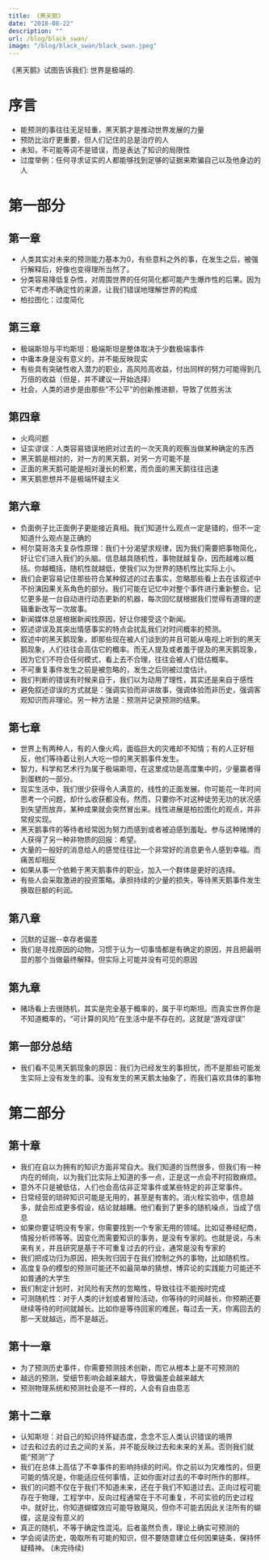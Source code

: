 ```yaml
---
title: 《黑天鹅》
date: "2018-08-22"
description: ""
url: /blog/black_swan/
image: "/blog/black_swan/black_swan.jpeg"
---
```

《黑天鹅》试图告诉我们: 世界是极端的.
<!--more-->
# 序言
* 能预测的事往往无足轻重，黑天鹅才是推动世界发展的力量
* 预防比治疗更重要，但人们记住的总是治疗的人
* 未知，不可能等词不是错误，而是表达了知识的局限性
* 过度举例：任何寻求证实的人都能够找到足够的证据来欺骗自己以及他身边的人

# 第一部分
## 第一章

* 人类其实对未来的预测能力基本为0，有些意料之外的事，在发生之后，被强行解释后，好像也变得理所当然了。
* 分类容易降低复杂性，对周围世界的任何简化都可能产生爆炸性的后果。因为它不考虑不确定性的来源，让我们错误地理解世界的构成
* 柏拉图化：过度简化

## 第三章

* 极端斯坦与平均斯坦：极端斯坦是整体取决于少数极端事件
* 中庸本身是没有意义的，并不能反映现实
* 有些具有突破性收入潜力的职业，高风险高收益，付出同样的努力可能得到几万倍的收益（但是，并不建议一开始选择）
* 社会，人类的进步是由那些“不公平”的创新推进额，导致了优胜劣汰

## 第四章

* 火鸡问题
* 证实谬误：人类容易错误地把对过去的一次天真的观察当做某种确定的东西
* 黑天鹅是相对的，对一方的黑天鹅，对另一方可能不是
* 正面的黑天鹅可能是相对漫长的积累，而负面的黑天鹅往往迅速
* 黑天鹅思想并不是极端怀疑主义



## 第六章

* 负面例子比正面例子更能接近真相。我们知道什么观点一定是错的，但不一定知道什么观点是正确的
* 柯尔莫哥洛夫复杂性原理：我们十分渴望求规律，因为我们需要把事物简化，好让它们进入我们的头脑。信息越具随机性，事物就越复杂，因而越难以概括。你越概括，随机性就越低，使我们以为世界的随机性比实际上小。
* 我们会更容易记住那些符合某种叙述的过去事实，忽略那些看上去在该叙述中不扮演因果关系角色的部分。我们可能在记忆中对整个事件进行重新整合。记忆更多是一台自动进行动态更新的机器，每次回忆就根据我们觉得有道理的逻辑重新改写一次故事。
* 新闻媒体总是根据新闻找原因，好让你接受这个新闻。
* 叙述谬误及其突出情感事实的特点会扰乱我们对时间概率的预测。
* 叙述中的黑天鹅现象，即那些现在被人们谈到的并且可能从电视上听到的黑天鹅现象，人们往往会高估它的概率。而无人提及或者羞于提及的黑天鹅现象，因为它们不符合任何模式，看上去不合理，往往会被人们低估概率。
* 不可重复事件发生之前是被忽略的，发生之后则被过度估计。
* 我们判断的错误有时候来自于，我们以为动用了理性，其实还是来自于感性
* 避免叙述谬误的方式就是：强调实验而非讲故事，强调体验而非历史，强调客观知识而非理论。另一种方法是：预测并记录预测的结果。

## 第七章
* 世界上有两种人，有的人像火鸡，面临巨大的灾难却不知情；有的人正好相反，他们等待着让别人大吃一惊的黑天鹅事件发生。
* 智力，科学和艺术行为属于极端斯坦，在这里成功是高度集中的，少量赢者得到蛋糕的一部分。
* 现实生活中，我们很少获得令人满意的，线性的正面发展。你可能花一年时间思考一个问题，却什么收获都没有。然而，只要你不对这种徒劳无功的状况感到失望而放弃，某种成果就会突然冒出来。线性进展是柏拉图化的观点，并非常规实现。
* 黑天鹅事件的等待者经常因为努力而感到或者被迫感到羞耻。参与这种赌博的人获得了另一种非物质的回报：希望。
* 大量的一般好的消息给人的感觉往往比一个非常好的消息更令人感到幸福。而痛苦却相反
* 如果从事一个依赖于黑天鹅事件的职业，加入一个群体是更好的选择。
* 有些人会采取激进的投资策略。承担持续的少量的损失，等待黑天鹅事件发生换取巨额的利润。

## 第八章
* 沉默的证据--幸存者偏差
* 我们是寻找原因的动物，习惯于认为一切事情都是有确定的原因，并且把最明显的那个当做最终解释。但实际上可能并没有可见的原因

## 第九章
* 赌场看上去很随机，其实是完全基于概率的，属于平均斯坦。而真实世界你是不知道概率的，“可计算的风险”在生活中是不存在的。这就是“游戏谬误”

## 第一部分总结
* 我们看不见黑天鹅现象的原因：我们为已经发生的事担忧，而不是那些可能发生实际上没有发生的事。没有发生的黑天鹅太抽象了，而我们喜欢具体的事物

# 第二部分
## 第十章
* 我们在自以为拥有的知识方面非常自大。我们知道的当然很多，但我们有一种内在的倾向，以为我们比实际上知道的多一点，正是这一点会不时招致麻烦。
* 意外不只是被低估，人们也会高估非正常事件或某些特定的非正常事件。
* 日常经营的琐碎知识可能是无用的，甚至是有害的。消火栓实验中，信息越多，就会形成更多假设，结论就越糟。他们看到了更多的随机噪点，当成了信息
* 如果你要证明没有专家，你需要找到一个专家无用的领域。比如证券经纪商，情报分析师等等。因变化而需要知识的事务，是没有专家的。也就是说，与未来有关，并且研究是基于不可重复过去的行业，通常是没有专家的
* 我们把成功归为原因，把失败归因于在我们控制之外的事物，比如随机性。
* 高度复杂的模型的预测可能还不如最简单的猜想，博弈论的实践能力可能还不如普通的大学生
* 我们制定计划时，对风险有天然的忽略性，导致往往不能按时完成
* 可测随机性：对于人类的计划或者冒险活动，你等待的时间越长，你预期还要继续等待的时间就越长。比如你是等待回家的难民，每过去一天，你离回去的那一天就越远，而不是越近。


## 第十一章
* 为了预测历史事件，你需要预测技术创新，而它从根本上是不可预测的
* 越远的预测，受细节影响会越来越大，导致偏差会越来越大
* 预测物理系统和预测社会是不一样的，人会有自由意志

## 第十二章
* 认知斯坦：对自己的知识持怀疑态度，念念不忘人类认识错误的境界
* 过去和过去的过去之间的关系，并不能反映过去和未来的关系。否则我们就能“预测”了
* 我们在总体上高估了不幸事件的影响持续的时间。你之前以为灾难性的，但更可能的情况是，你能适应任何事情，正如你面对过去的不幸时所作的那样。
* 我们的问题不仅在于我们不知道未来，还在于我们不知道过去。正向过程可能存在于物理，工程学中，反向过程通常在于不可重复，不可实验的历史过程中。就好比，你知道蝴蝶效应可能导致飓风，但你不可能去因此关注所有的蝴蝶，这是没有意义的
* 真正的随机，不等于确定性混沌。后者虽然负责，理论上确实可预测的
* 学会阅读历史，吸取所有可能的知识，但不要随意建立任何因果链条，保持怀疑精神。
(未完待续)


